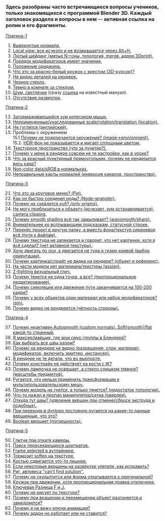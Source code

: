 
<h3>Здесь  разобраны часто встречающиеся вопросы учеников, только знакомящихся с программой Blender 3D.
Каждый заголовок раздела и вопросы в нем -- активная ссылка на ролик и его фрагменты.</h3>



[Платина-1](https://www.youtube.com/watch?v=82T4_ug0alM&list=PLIMU9w2JuTwMeuefU6i88Jx5ZE6MKeLB2&index=1)

1. [Вывернутые нормали.](https://www.youtube.com/watch?v=82T4_ug0alM&list=PLIMU9w2JuTwMeuefU6i88Jx5ZE6MKeLB2&index=1&t=20s) 
2. [Local view: все исчезло и не возвращается через Alt+H.](https://www.youtube.com/watch?v=82T4_ug0alM&list=PLIMU9w2JuTwMeuefU6i88Jx5ZE6MKeLB2&index=1&t=228s)
3. [Лютый шейдинг (мятые N-гоны, топология, merge, аддон 3Dprint).](https://www.youtube.com/watch?v=82T4_ug0alM&list=PLIMU9w2JuTwMeuefU6i88Jx5ZE6MKeLB2&index=1&t=286s)
4. [Порядок модификаторов имеет значение.](https://www.youtube.com/watch?v=82T4_ug0alM&list=PLIMU9w2JuTwMeuefU6i88Jx5ZE6MKeLB2&index=1&t=727s)
5. [Положение ориджина.](https://www.youtube.com/watch?v=82T4_ug0alM&list=PLIMU9w2JuTwMeuefU6i88Jx5ZE6MKeLB2&index=1&t=819s)
6. [Что это за красно-белый кружок с крестом (3D-курсор)?](https://www.youtube.com/watch?v=82T4_ug0alM&list=PLIMU9w2JuTwMeuefU6i88Jx5ZE6MKeLB2&index=1&t=949s)
7. [Не видно деталей на рендере.](https://www.youtube.com/watch?v=82T4_ug0alM&list=PLIMU9w2JuTwMeuefU6i88Jx5ZE6MKeLB2&index=1&t=1066s)
8. [Черное стекло.](https://www.youtube.com/watch?v=82T4_ug0alM&list=PLIMU9w2JuTwMeuefU6i88Jx5ZE6MKeLB2&index=1&t=1166s)
9. [Темно в комнате за стеклом.](https://www.youtube.com/watch?v=82T4_ug0alM&list=PLIMU9w2JuTwMeuefU6i88Jx5ZE6MKeLB2&index=1&t=1326s)
10. [Шум, светлячки](https://www.youtube.com/watch?v=82T4_ug0alM&list=PLIMU9w2JuTwMeuefU6i88Jx5ZE6MKeLB2&index=1&t=2024s) (сразу [ссылка](https://www.blenderguru.com/articles/7-ways-get-rid-fireflies) на известный мануал).
11. [Отсутствие развертки.](https://www.youtube.com/watch?v=82T4_ug0alM&list=PLIMU9w2JuTwMeuefU6i88Jx5ZE6MKeLB2&index=1&t=2055s)


[Платина-2](https://www.youtube.com/watch?v=KQUnFL9LEV4&list=PLIMU9w2JuTwMeuefU6i88Jx5ZE6MKeLB2&index=2)
    
12. [Затормаживающийся зум колесиком мыши.](https://www.youtube.com/watch?v=KQUnFL9LEV4&list=PLIMU9w2JuTwMeuefU6i88Jx5ZE6MKeLB2&index=2&t=16s)
13. [Непримененные/унаследованные scale/rotation/translation (location).](https://www.youtube.com/watch?v=KQUnFL9LEV4&list=PLIMU9w2JuTwMeuefU6i88Jx5ZE6MKeLB2&index=2&t=125s)
14. [Не гуглится (английский).](https://www.youtube.com/watch?v=KQUnFL9LEV4&list=PLIMU9w2JuTwMeuefU6i88Jx5ZE6MKeLB2&index=2&t=575s)<br>
15. Проблемы с окружением <br>
15.1 [Почему не подключается окружение? (image->environment).](https://www.youtube.com/watch?v=KQUnFL9LEV4&list=PLIMU9w2JuTwMeuefU6i88Jx5ZE6MKeLB2&index=2&t=648s)<br>
15.2. [HDR-фон не показывается и мигает сплошным цветом.](https://www.youtube.com/watch?v=KQUnFL9LEV4&list=PLIMU9w2JuTwMeuefU6i88Jx5ZE6MKeLB2&index=2&t=798s)<br>
16. [Текстурное пространство (что за пунктир?).](https://www.youtube.com/watch?v=KQUnFL9LEV4&list=PLIMU9w2JuTwMeuefU6i88Jx5ZE6MKeLB2&index=2&t=1018s)
17. [Почему у меня в рендере совсем не те настройки, как в уроке?](https://www.youtube.com/watch?v=KQUnFL9LEV4&list=PLIMU9w2JuTwMeuefU6i88Jx5ZE6MKeLB2&index=2&t=1277s)
18. [Что за красный пунктирный прямоугольник, почему не рендерится весь кадр?](https://www.youtube.com/watch?v=KQUnFL9LEV4&list=PLIMU9w2JuTwMeuefU6i88Jx5ZE6MKeLB2&index=2&t=1427s)
19. [Non-color data/sRGB в нормальках.](https://www.youtube.com/watch?v=KQUnFL9LEV4&list=PLIMU9w2JuTwMeuefU6i88Jx5ZE6MKeLB2&index=2&t=1583s)
20. [Неправильные карты нормалей (инверсия каналов, пространство).](https://www.youtube.com/watch?v=KQUnFL9LEV4&list=PLIMU9w2JuTwMeuefU6i88Jx5ZE6MKeLB2&index=2&t=1618s)


[Платина-3](https://www.youtube.com/watch?v=3j8Y5lyOyv8&list=PLIMU9w2JuTwMeuefU6i88Jx5ZE6MKeLB2&index=3)
    
21. [Что это за круговое меню? (Pie).](https://www.youtube.com/watch?v=3j8Y5lyOyv8&list=PLIMU9w2JuTwMeuefU6i88Jx5ZE6MKeLB2&index=3&t=25s)
22. [Как он быстро соединил ноды? (Node-wrangler).](https://www.youtube.com/watch?v=3j8Y5lyOyv8&list=PLIMU9w2JuTwMeuefU6i88Jx5ZE6MKeLB2&index=3&t=150s)
23. [Почему не скейлится куб? (only origins).](https://www.youtube.com/watch?v=3j8Y5lyOyv8&list=PLIMU9w2JuTwMeuefU6i88Jx5ZE6MKeLB2&index=3&t=300s)
24. [Не могу приблизиться к объекту (исчезает, зум останавливается), camera clipping.](https://www.youtube.com/watch?v=3j8Y5lyOyv8&list=PLIMU9w2JuTwMeuefU6i88Jx5ZE6MKeLB2&index=3&t=390s)
25. [Почему smooth shading всё так замыливает? (autosmooth/sharp).](https://www.youtube.com/watch?v=3j8Y5lyOyv8&list=PLIMU9w2JuTwMeuefU6i88Jx5ZE6MKeLB2&index=3&t=492s)
26. [Внимательнее ко всплывающим подсказкам, статусной строке.](https://www.youtube.com/watch?v=3j8Y5lyOyv8&list=PLIMU9w2JuTwMeuefU6i88Jx5ZE6MKeLB2&index=3&t=637s)
27. [Перенёс проект в другую папку, а вместо фона/текстур сиреневое всё (пути к файлам).](https://www.youtube.com/watch?v=3j8Y5lyOyv8&list=PLIMU9w2JuTwMeuefU6i88Jx5ZE6MKeLB2&index=3&t=703s)
28. [Почему текстура не запекается и говорит, что нет картинки, хотя я всё сделал? (нет активной текстуры).](https://www.youtube.com/watch?v=3j8Y5lyOyv8&list=PLIMU9w2JuTwMeuefU6i88Jx5ZE6MKeLB2&index=3&t=931s)
29. [Хочу двигать по оси, а двигается не туда и гизмо кривой (выбор ориентации).](https://www.youtube.com/watch?v=3j8Y5lyOyv8&list=PLIMU9w2JuTwMeuefU6i88Jx5ZE6MKeLB2&index=3&t=1056s)
30. [Почему картинка/спрайт не видна на рендере? (объект и референс).](https://www.youtube.com/watch?v=3j8Y5lyOyv8&list=PLIMU9w2JuTwMeuefU6i88Jx5ZE6MKeLB2&index=3&t=1139s)
31. [На части модели нет материала/текстуры (assign).](https://www.youtube.com/watch?v=3j8Y5lyOyv8&list=PLIMU9w2JuTwMeuefU6i88Jx5ZE6MKeLB2&index=3&t=1335s)
32. [Z-fighting визуальный глич.](https://www.youtube.com/watch?v=3j8Y5lyOyv8&list=PLIMU9w2JuTwMeuefU6i88Jx5ZE6MKeLB2&index=3&t=1492s)
33. [Почему тянется не одна точка, а все? (пропорциональное редактирование).](https://www.youtube.com/watch?v=3j8Y5lyOyv8&list=PLIMU9w2JuTwMeuefU6i88Jx5ZE6MKeLB2&index=3&t=1595s)
34. [Почему симуляция или движение пути заканчивается на 100-200 кадре?](https://www.youtube.com/watch?v=3j8Y5lyOyv8&list=PLIMU9w2JuTwMeuefU6i88Jx5ZE6MKeLB2&index=3&t=1694s)
35. [Почему у всех объектов один материал или набор модификаторов? (pin).](https://www.youtube.com/watch?v=3j8Y5lyOyv8&list=PLIMU9w2JuTwMeuefU6i88Jx5ZE6MKeLB2&index=3&t=1886s)
36. [Почему видео не рендерится (чётность стороны).](https://www.youtube.com/watch?v=3j8Y5lyOyv8&list=PLIMU9w2JuTwMeuefU6i88Jx5ZE6MKeLB2&index=3&t=2034s)


[Платина-4](https://www.youtube.com/watch?v=mKSkzUltN8A&list=PLIMU9w2JuTwMeuefU6i88Jx5ZE6MKeLB2&index=4)
    
37. [Почему неактивен Autosmooth (custom normals). Soft[smooth]/flat какой-то странный.](https://www.youtube.com/watch?v=mKSkzUltN8A&list=PLIMU9w2JuTwMeuefU6i88Jx5ZE6MKeLB2&index=4&t=18s)
38. [Я максер/майщик, где мои смус-группы в Блендере?](https://www.youtube.com/watch?v=mKSkzUltN8A&list=PLIMU9w2JuTwMeuefU6i88Jx5ZE6MKeLB2&index=4&t=114s)
39. [Как выбрать все швы разом?](https://www.youtube.com/watch?v=mKSkzUltN8A&list=PLIMU9w2JuTwMeuefU6i88Jx5ZE6MKeLB2&index=4&t=219s)
40. [Почему на рендере не видно (разрешение, слои, материал, модификатор, включить эмиттер, инстансер).](https://www.youtube.com/watch?v=mKSkzUltN8A&list=PLIMU9w2JuTwMeuefU6i88Jx5ZE6MKeLB2&index=4&t=289s)
41. [В рендере не те детали, что во вьюпорте.](https://www.youtube.com/watch?v=mKSkzUltN8A&list=PLIMU9w2JuTwMeuefU6i88Jx5ZE6MKeLB2&index=4&t=769s)
42. [Почему констрейн не действует на кости с IK?](https://www.youtube.com/watch?v=mKSkzUltN8A&list=PLIMU9w2JuTwMeuefU6i88Jx5ZE6MKeLB2&index=4&t=773s)
43. [Почему лампочка не освещает, а стекло слишком темное? (масштабы предметов).](https://www.youtube.com/watch?v=mKSkzUltN8A&list=PLIMU9w2JuTwMeuefU6i88Jx5ZE6MKeLB2&index=4&t=882s)
44. [Ругается, что нельзя применить трансформации к мультипользовательскому мешу.](https://www.youtube.com/watch?v=mKSkzUltN8A&list=PLIMU9w2JuTwMeuefU6i88Jx5ZE6MKeLB2&index=4&t=1085s)
45. [Почему модель не гнется, а только тянется? (недостаток топологии).](https://www.youtube.com/watch?v=mKSkzUltN8A&list=PLIMU9w2JuTwMeuefU6i88Jx5ZE6MKeLB2&index=4&t=1234s)
46. [Что-то нажал и пропал манипулятор/сетка (оверлеи).](https://www.youtube.com/watch?v=mKSkzUltN8A&list=PLIMU9w2JuTwMeuefU6i88Jx5ZE6MKeLB2&index=4&t=1333s)
47. [Откуда тут швы? (удвоение вершин при отмене/сбросе экструда и подобных).](https://www.youtube.com/watch?v=mKSkzUltN8A&list=PLIMU9w2JuTwMeuefU6i88Jx5ZE6MKeLB2&index=4&t=1471s)
48. [При переходе в dyntopo постоянно ругается на какие-то данные вершинные, что это?](https://www.youtube.com/watch?v=mKSkzUltN8A&list=PLIMU9w2JuTwMeuefU6i88Jx5ZE6MKeLB2&index=4&t=1791s)
49. [Boolean мерцает (погрешность).](https://www.youtube.com/watch?v=mKSkzUltN8A&list=PLIMU9w2JuTwMeuefU6i88Jx5ZE6MKeLB2&index=4&t=1908s)


[Платина-5](https://www.youtube.com/watch?v=Pn4KCBIchQQ&list=PLIMU9w2JuTwMeuefU6i88Jx5ZE6MKeLB2&index=5)
    
50. [Глитчи при откате камеры.](https://www.youtube.com/watch?v=Pn4KCBIchQQ&list=PLIMU9w2JuTwMeuefU6i88Jx5ZE6MKeLB2&index=5&t=25s)
51. [Поиск пересекающихся шорткатов.](https://www.youtube.com/watch?v=Pn4KCBIchQQ&list=PLIMU9w2JuTwMeuefU6i88Jx5ZE6MKeLB2&index=5&t=210s)
52. [Frame selected в аутлайнере.](https://www.youtube.com/watch?v=Pn4KCBIchQQ&list=PLIMU9w2JuTwMeuefU6i88Jx5ZE6MKeLB2&index=5&t=251s)
53. [Тормозит soften на текстуре.](https://www.youtube.com/watch?v=Pn4KCBIchQQ&list=PLIMU9w2JuTwMeuefU6i88Jx5ZE6MKeLB2&index=5&t=283s)
54. [Костью сдвигается что-то лишнее.](https://www.youtube.com/watch?v=Pn4KCBIchQQ&list=PLIMU9w2JuTwMeuefU6i88Jx5ZE6MKeLB2&index=5&t=384s)
55. [Если некоторые вершины на развёртке улетели, как исправить?](https://www.youtube.com/watch?v=Pn4KCBIchQQ&list=PLIMU9w2JuTwMeuefU6i88Jx5ZE6MKeLB2&index=5&t=427s)
56. [Риг, автовеса "can't find solution".](https://www.youtube.com/watch?v=Pn4KCBIchQQ&list=PLIMU9w2JuTwMeuefU6i88Jx5ZE6MKeLB2&index=5&t=565s)
57. [Почему не скульптится или форма откатывается к оригинальной?](https://www.youtube.com/watch?v=Pn4KCBIchQQ&list=PLIMU9w2JuTwMeuefU6i88Jx5ZE6MKeLB2&index=5&t=660s)
58. [Кружок при движении, хотя пропорциональная правка отключена.](https://www.youtube.com/watch?v=Pn4KCBIchQQ&list=PLIMU9w2JuTwMeuefU6i88Jx5ZE6MKeLB2&index=5&t=820s)
59. [Ключевая Разница F и J.](https://www.youtube.com/watch?v=Pn4KCBIchQQ&list=PLIMU9w2JuTwMeuefU6i88Jx5ZE6MKeLB2&index=5&t=877s)
60. [Почему не рисует по текстуре?](https://www.youtube.com/watch?v=Pn4KCBIchQQ&list=PLIMU9w2JuTwMeuefU6i88Jx5ZE6MKeLB2&index=5&t=962s)
61. [Почему при вращении и перемещении объект разгоняется и замедляется?](https://www.youtube.com/watch?v=Pn4KCBIchQQ&list=PLIMU9w2JuTwMeuefU6i88Jx5ZE6MKeLB2&index=5&t=1149s)
62. [Почему я не вижу ключи анимации?](https://www.youtube.com/watch?v=Pn4KCBIchQQ&list=PLIMU9w2JuTwMeuefU6i88Jx5ZE6MKeLB2&index=5&t=1556s)
63. [Почему аддон не работает или не ставится?](https://www.youtube.com/watch?v=Pn4KCBIchQQ&list=PLIMU9w2JuTwMeuefU6i88Jx5ZE6MKeLB2&index=5&t=1597s)

